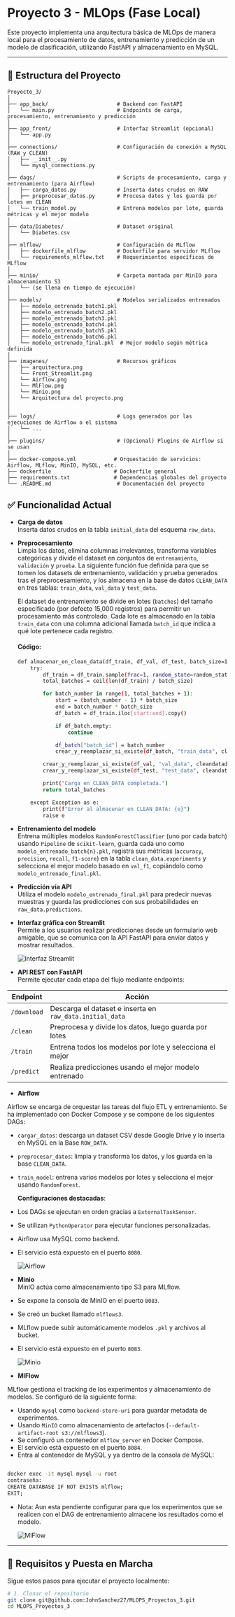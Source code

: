# Proyecto 3 - MLOps (Fase Local)

Este proyecto implementa una arquitectura básica de MLOps de manera local para el procesamiento de datos, entrenamiento y predicción de un modelo de clasificación, utilizando FastAPI y almacenamiento en MySQL.

---

## 📁 Estructura del Proyecto

```text
Proyecto_3/
│
├── app_back/                      # Backend con FastAPI
│   └── main.py                    # Endpoints de carga, procesamiento, entrenamiento y predicción
│
├── app_front/                     # Interfaz Streamlit (opcional)
│   └── app.py
│
├── connections/                   # Configuración de conexión a MySQL (RAW y CLEAN)
│   ├── __init__.py
│   └── mysql_connections.py
│
├── dags/                          # Scripts de procesamiento, carga y entrenamiento (para Airflow)
│   ├── carga_datos.py             # Inserta datos crudos en RAW
│   ├── preprocesar_datos.py       # Procesa datos y los guarda por lotes en CLEAN
│   └── train_model.py             # Entrena modelos por lote, guarda métricas y el mejor modelo
│
├── data/Diabetes/                 # Dataset original
│   └── Diabetes.csv
│
├── mlflow/                        # Configuración de MLflow
│   ├── dockerfile_mlflow          # Dockerfile para servidor MLflow
│   └── requirements_mlflow.txt    # Requerimientos específicos de MLflow
│
├── minio/                         # Carpeta montada por MinIO para almacenamiento S3
│   └── (se llena en tiempo de ejecución)
│
├── models/                        # Modelos serializados entrenados
│   ├── modelo_entrenado_batch1.pkl
│   ├── modelo_entrenado_batch2.pkl
│   ├── modelo_entrenado_batch3.pkl
│   ├── modelo_entrenado_batch4.pkl
│   ├── modelo_entrenado_batch5.pkl
│   ├── modelo_entrenado_batch6.pkl
│   └── modelo_entrenado_final.pkl  # Mejor modelo según métrica definida
│
├── imagenes/                      # Recursos gráficos
│   ├── arquitectura.png
│   └── Front_Streamlit.png
│   └── Airflow.png
│   └── MlFlow.png
│   └── Minio.png
│   └── Arquitectura del proyecto.png
│
│
├── logs/                          # Logs generados por las ejecuciones de Airflow o el sistema
│   └── ...
│
├── plugins/                       # (Opcional) Plugins de Airflow si se usan
│
├── docker-compose.yml            # Orquestación de servicios: Airflow, MLflow, MinIO, MySQL, etc.
├── dockerfile                    # Dockerfile general
├── requirements.txt              # Dependencias globales del proyecto
└── .README.md                     # Documentación del proyecto

```

## ✅ Funcionalidad Actual


- **Carga de datos**  
  Inserta datos crudos en la tabla `initial_data` del esquema `raw_data`.

- **Preprocesamiento**  
  Limpia los datos, elimina columnas irrelevantes, transforma variables categóricas y divide el dataset en conjuntos de `entrenamiento`, `validación` y `prueba`. La siguiente función fue definida para que se tomen los datasets de entrenamiento, validación y prueba generados tras el preprocesamiento, y los almacena en la base de datos `CLEAN_DATA` en tres tablas: `train_data`, `val_data` y `test_data`.

  El dataset de entrenamiento se divide en lotes (`batches`) del tamaño especificado (por defecto 15,000 registros) para permitir un procesamiento más controlado. Cada lote es almacenado en la tabla `train_data` con una columna adicional llamada `batch_id` que indica a qué lote pertenece cada registro.

  #### Código:

  ```bash
  def almacenar_en_clean_data(df_train, df_val, df_test, batch_size=15000, random_state=42):
      try:
          df_train = df_train.sample(frac=1, random_state=random_state).reset_index(drop=True)
          total_batches = ceil(len(df_train) / batch_size)

          for batch_number in range(1, total_batches + 1):
              start = (batch_number - 1) * batch_size
              end = batch_number * batch_size
              df_batch = df_train.iloc[start:end].copy()

              if df_batch.empty:
                  continue

              df_batch["batch_id"] = batch_number
              crear_y_reemplazar_si_existe(df_batch, "train_data", cleandatadb_engine)

          crear_y_reemplazar_si_existe(df_val, "val_data", cleandatadb_engine)
          crear_y_reemplazar_si_existe(df_test, "test_data", cleandatadb_engine)

          print("Carga en CLEAN_DATA completada.")
          return total_batches

      except Exception as e:
          print(f"Error al almacenar en CLEAN_DATA: {e}")
          raise e
  ```
- **Entrenamiento del modelo**  
  Entrena múltiples modelos `RandomForestClassifier` (uno por cada batch) usando `Pipeline` de `scikit-learn`, guarda cada uno como `modelo_entrenado_batch{n}.pkl`, registra sus métricas (`accuracy`, `precision`, `recall`, `f1-score`) en la tabla `clean_data.experiments` y selecciona el mejor modelo basado en `val_f1`, copiándolo como `modelo_entrenado_final.pkl`.

- **Predicción vía API**  
  Utiliza el modelo `modelo_entrenado_final.pkl` para predecir nuevas muestras y guarda las predicciones con sus probabilidades en `raw_data.predictions`.

- **Interfaz gráfica con Streamlit**  
  Permite a los usuarios realizar predicciones desde un formulario web amigable, que se comunica con la API FastAPI para enviar datos y mostrar resultados.

  ![Interfaz Streamlit](imagenes/Front_Streamlit.png)

- **API REST con FastAPI**  
  Permite ejecutar cada etapa del flujo mediante endpoints:

| Endpoint        | Acción                                                   |
|----------------|----------------------------------------------------------|
| `/download`     | Descarga el dataset e inserta en `raw_data.initial_data` |
| `/clean`        | Preprocesa y divide los datos, luego guarda por lotes    |
| `/train`        | Entrena todos los modelos por lote y selecciona el mejor |
| `/predict`      | Realiza predicciones usando el mejor modelo entrenado    |

- **Airflow**  

Airflow se encarga de orquestar las tareas del flujo ETL y entrenamiento. Se ha implementado con Docker Compose y se compone de los siguientes DAGs:

- `cargar_datos`: descarga un dataset CSV desde Google Drive y lo inserta en MySQL en la Base `ROW_DATA`.
- `preprocesar_datos`: limpia y transforma los datos, y los guarda en la base `CLEAN_DATA`.
- `train_model`: entrena varios modelos por lotes y selecciona el mejor usando `RandomForest`.

  **Configuraciones destacadas**:
- Los DAGs se ejecutan en orden gracias a `ExternalTaskSensor`.
- Se utilizan `PythonOperator` para ejecutar funciones personalizadas.
- Airflow usa MySQL como backend.
- El servicio está expuesto en el puerto `8080`.

  ![Airflow](imagenes\Ariflow.png)

- **Minio**  
MinIO actúa como almacenamiento tipo S3 para MLflow.

- Se expone la consola de MinIO en el puerto `8083`.
- Se creó un bucket llamado `mlflows3`.
- MLflow puede subir automáticamente modelos `.pkl` y archivos al bucket.
- El servicio está expuesto en el puerto `8083`.

  ![Minio](imagenes\minio.png)

- **MlFlow**  

MLflow gestiona el tracking de los experimentos y almacenamiento de modelos. Se configuró de la siguiente forma:

- Usando `mysql` como `backend-store-uri` para guardar metadata de experimentos.
- Usando `MinIO` como almacenamiento de artefactos (`--default-artifact-root s3://mlflows3`).
- Se configuró un contenedor `mlflow_server` en Docker Compose.
- El servicio está expuesto en el puerto `8084`.
- Entra al contenedor de MySQL y ya dentro de la consola de MySQL:

```bash

docker exec -it mysql mysql -u root
contraseña: 
CREATE DATABASE IF NOT EXISTS mlflow;
EXIT;
```
- Nota: Aun esta pendiente configurar para que los experimentos que se realicen con el DAG de entrenamiento almacene los resultados como el modelo. 

  ![MlFlow](imagenes\mlflow.png)

---

## 🧰 Requisitos y Puesta en Marcha

Sigue estos pasos para ejecutar el proyecto localmente:

```bash
# 1. Clonar el repositorio
git clone git@github.com:JohnSanchez27/MLOPS_Proyectos_3.git
cd MLOPS_Proyectos_3
```